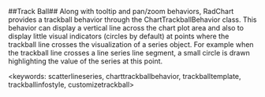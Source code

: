##Track Ball##
Along with tooltip and pan/zoom behaviors, RadChart provides a trackball behavior through the ChartTrackballBehavior class. This behavior can display a vertical line across the chart plot area and also to display little visual indicators (circles by default) at points where the trackball line crosses the visualization of a series object. For example when the trackball line crosses a line series line segment, a small circle is drawn highlighting the value of the series at this point.

<keywords: scatterlineseries, charttrackballbehavior, trackballtemplate, trackballinfostyle, customizetrackball>